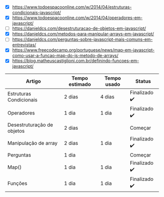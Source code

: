 - [x] https://www.todoespacoonline.com/w/2014/04/estruturas-condicionais-javascript/ <br>
- [x] https://www.todoespacoonline.com/w/2014/04/operadores-em-javascript/ <br>
- [ ] https://danieldcs.com/desestruturacao-de-objetos-em-javascript/ <br>
- [x] https://danieldcs.com/metodos-para-manipular-arrays-em-javascript/ <br>
- [ ] https://danieldcs.com/perguntas-sobre-javascript-mais-comuns-em-entrevistas/
- [x] https://www.freecodecamp.org/portuguese/news/map-em-javascript-como-usar-a-funcao-map-do-js-metodo-de-arrays/
- [x] https://blog.matheuscastiglioni.com.br/definindo-funcoes-em-javascript/

| Artigo           | Tempo estimado | Tempo usado   |  Status  | 
|----------------|---------------|---------------|----------------|
| Estruturas Condicionais | 2 dias  | 4 dias |   Finalizado :heavy_check_mark:
| Operadores   | 1 dia  | 1 dia |   Finalizado :heavy_check_mark:
| Desestruturação de objetos  | 2 dias  |    |   Começar
| Manipulação de array   | 2 dias  | 1 dia   | Finalizado :heavy_check_mark:
| Perguntas | 1 dia |  | Começar
|Map() | 1 dia | 1 dia | Finalizado :heavy_check_mark:
|Funções | 1 dia | 1 dia | Finalizado :heavy_check_mark:


